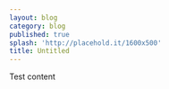 ```yaml
---
layout: blog
category: blog
published: true
splash: 'http://placehold.it/1600x500'
title: Untitled
---
```



Test content